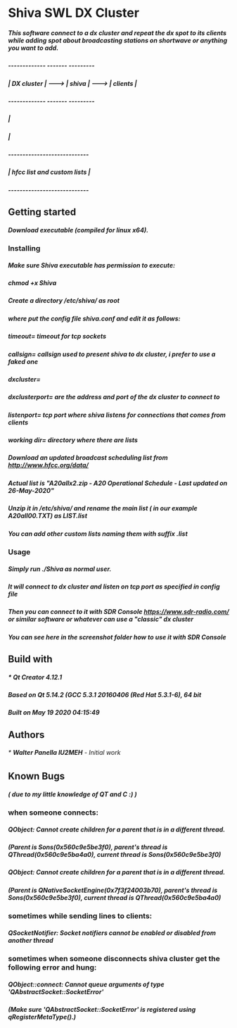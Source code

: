 # Shiva SWL DX Cluster

##### This software connect to a dx cluster and repeat the dx spot to its clients while adding spot about broadcasting stations on shortwave or anything you want to add.
#####
#####      -------------        -------         ---------
#####     | DX cluster  | ---> | shiva | --->  | clients |
#####      -------------        -------         ---------
#####				  |
#####				  |
#####                ----------------------------
#####               | hfcc list and custom lists |
#####                ----------------------------
#####
#####
## Getting started
##### Download executable (compiled for linux x64).

### Installing
##### Make sure Shiva executable has permission to execute:
##### chmod +x Shiva
##### Create a directory /etc/shiva/ as root
##### where put the config file shiva.conf and edit it as follows:
#####
#####    timeout= timeout for tcp sockets
#####    callsign= callsign used to present shiva to dx cluster, i prefer to use a faked one
#####    dxcluster=
#####    dxclusterport= are the address and port of the dx cluster to connect to
#####    listenport= tcp port where shiva listens for connections that comes from clients
#####    working dir= directory where there are lists
#####
##### Download an updated broadcast scheduling list from http://www.hfcc.org/data/
##### Actual list is "A20allx2.zip - A20 Operational Schedule - Last updated on 26-May-2020"
##### Unzip it in /etc/shiva/ and rename the main list ( in our example A20all00.TXT) as LIST.list
##### You can add other custom lists naming them with suffix .list

### Usage
##### Simply run ./Shiva as normal user.
##### It will connect to dx cluster and listen on tcp port as specified in config file
##### Then you can connect to it with SDR Console https://www.sdr-radio.com/ or similar software or whatever can use a "classic" dx cluster
##### You can see here in the screenshot folder how to use it with SDR Console

## Build with
##### *   Qt Creator 4.12.1
#####     Based on Qt 5.14.2 (GCC 5.3.1 20160406 (Red Hat 5.3.1-6), 64 bit
#####     Built on May 19 2020 04:15:49

## Authors

###### * **Walter Panella IU2MEH** - *Initial work*

## Known Bugs
##### ( due to my little knowledge of QT and C :) )
### when someone connects:

##### QObject: Cannot create children for a parent that is in a different thread.
##### (Parent is Sons(0x560c9e5be3f0), parent's thread is QThread(0x560c9e5ba4a0), current thread is Sons(0x560c9e5be3f0)
##### QObject: Cannot create children for a parent that is in a different thread.
##### (Parent is QNativeSocketEngine(0x7f3f24003b70), parent's thread is Sons(0x560c9e5be3f0), current thread is QThread(0x560c9e5ba4a0)

### sometimes while sending lines to clients:

##### QSocketNotifier: Socket notifiers cannot be enabled or disabled from another thread

### sometimes when someone disconnects shiva cluster get the following error and hung:

##### QObject::connect: Cannot queue arguments of type 'QAbstractSocket::SocketError'
##### (Make sure 'QAbstractSocket::SocketError' is registered using qRegisterMetaType().)
